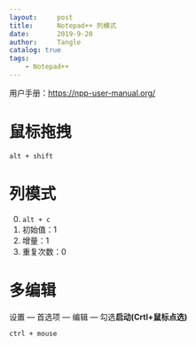 ```yaml
---
layout:     post
title:      Notepad++ 列模式
date:       2019-9-20
author:     Tangle
catalog: true
tags:
    - Notepad++
---
```


用户手册：<https://npp-user-manual.org/>

# 鼠标拖拽

```
alt + shift
```

# 列模式

0. `alt + c`
0. 初始值：1
0. 增量：1
0. 重复次数：0

# 多编辑

设置 — 首选项 — 编辑 — 勾选**启动(Crtl+鼠标点选)**

```
ctrl + mouse
```
